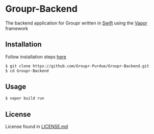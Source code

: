 # Groupr-Backend

The backend application for Groupr written in [Swift](https://developer.apple.com/swift/) using the [Vapor](https://vapor.codes/) framework

## Installation
Follow installation steps [here](https://vapor.github.io/documentation/getting-started/install-swift-3-macos.html)
```bash 
$ git clone https://github.com/Groupr-Purdue/Groupr-Backend.git
$ cd Groupr-Backend
```

## Usage
```bash
$ vapor build run
```

## License

License found in [LICENSE.md](LICENSE.md)
